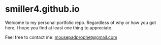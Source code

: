 # smiller4.github.io
Welcome to my personal portfolio repo. Regardless of why or how you got here, I hope you find at least one thing to appreciate.

Feel free to contact me: mousepadprophet@gmail.com
